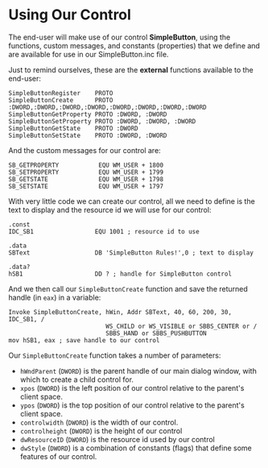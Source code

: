 # Using Our Control

The end-user will make use of our control **SimpleButton**, using the functions, custom messages, and constants \(properties\) that we define and are available for use in our SimpleButton.inc file.

Just to remind ourselves, these are the **external** functions available to the end-user:

```x86asm
SimpleButtonRegister    PROTO
SimpleButtonCreate      PROTO :DWORD,:DWORD,:DWORD,:DWORD,:DWORD,:DWORD,:DWORD,:DWORD
SimpleButtonGetProperty PROTO :DWORD, :DWORD
SimpleButtonSetProperty PROTO :DWORD, :DWORD, :DWORD
SimpleButtonGetState    PROTO :DWORD
SimpleButtonSetState    PROTO :DWORD, :DWORD
```

And the custom messages for our control are:

```x86asm
SB_GETPROPERTY           EQU WM_USER + 1800
SB_SETPROPERTY           EQU WM_USER + 1799
SB_GETSTATE              EQU WM_USER + 1798
SB_SETSTATE              EQU WM_USER + 1797
```

With very little code we can create our control, all we need to define is the text to display and the resource id we will use for our control:

```x86asm
.const
IDC_SB1                 EQU 1001 ; resource id to use

.data
SBText                  DB 'SimpleButton Rules!',0 ; text to display

.data?
hSB1                    DD ? ; handle for SimpleButton control
```

And we then call our `SimpleButtonCreate` function and save the returned handle \(in `eax`\) in a variable:

```x86asm
Invoke SimpleButtonCreate, hWin, Addr SBText, 40, 60, 200, 30, IDC_SB1, /
                           WS_CHILD or WS_VISIBLE or SBBS_CENTER or /
                           SBBS_HAND or SBBS_PUSHBUTTON
mov hSB1, eax ; save handle to our control
```

Our `SimpleButtonCreate` function takes a number of parameters: 

* `hWndParent` \(`DWORD`\) is the parent handle of our main dialog window, with which to create a child control for.
* `xpos` \(`DWORD`\) is the left position of our control relative to the parent's client space.
* `ypos` \(`DWORD`\) is the top position of our control relative to the parent's client space.
* `controlwidth` \(`DWORD`\) is the width of our control.
* `controlheight` \(`DWORD`\) is the height of our control
* `dwResourceID` \(`DWORD`\) is the resource id used by our control
* `dwStyle` \(`DWORD`\) is a combination of constants \(flags\) that define some features of our control.



